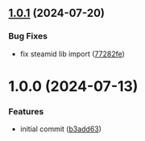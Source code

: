 ## [1.0.1](https://github.com/luc4sguilherme/steam-tradeoffer-manager/compare/v1.0.0...v1.0.1) (2024-07-20)


### Bug Fixes

* fix steamid lib import ([77282fe](https://github.com/luc4sguilherme/steam-tradeoffer-manager/commit/77282fe56ba6d198cc3d8f625fed0a0de818e67f))

# 1.0.0 (2024-07-13)


### Features

* initial commit ([b3add63](https://github.com/luc4sguilherme/steam-tradeoffer-manager/commit/b3add63e3bf68536a435a3d649575b0904c53277))
